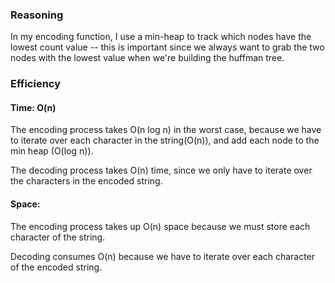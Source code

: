 ### Reasoning
In my encoding function, I use a min-heap to track which nodes have the lowest count value -- this is important since we always want to grab the two nodes with the lowest value when we're building the huffman tree.

### Efficiency
#### Time: O(n)
The encoding process takes O(n log n) in the worst case, because we have to iterate over each character in the string(O(n)), and add each node to the min heap (O(log n)).

The decoding process takes O(n) time, since we only have to iterate over the characters in the encoded string.

#### Space:
The encoding process takes up O(n) space because we must store each character of the string.

Decoding consumes O(n) because we have to iterate over each character of the encoded string.

